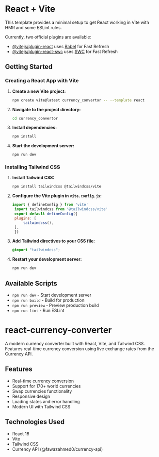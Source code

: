# React + Vite

This template provides a minimal setup to get React working in Vite with HMR and some ESLint rules.

Currently, two official plugins are available:

- [@vitejs/plugin-react](https://github.com/vitejs/vite-plugin-react/blob/main/packages/plugin-react) uses [Babel](https://babeljs.io/) for Fast Refresh
- [@vitejs/plugin-react-swc](https://github.com/vitejs/vite-plugin-react/blob/main/packages/plugin-react-swc) uses [SWC](https://swc.rs/) for Fast Refresh

## Getting Started

### Creating a React App with Vite

1. **Create a new Vite project:**
   ```bash
   npm create vite@latest currency_convertor -- --template react
   ```

2. **Navigate to the project directory:**
   ```bash
   cd currency_convertor
   ```

3. **Install dependencies:**
   ```bash
   npm install
   ```

4. **Start the development server:**
   ```bash
   npm run dev
   ```

### Installing Tailwind CSS

1. **Install Tailwind CSS:**
   ```bash
   npm install tailwindcss @tailwindcss/vite
   ```


2. **Configure the Vite plugin in `vite.config.js`:**
   ```javascript
   import { defineConfig } from 'vite'
    import tailwindcss from '@tailwindcss/vite'
    export default defineConfig({
    plugins: [
        tailwindcss(),
    ],
    })
   ```

4. **Add Tailwind directives to your CSS file:**
   ```css
   @import "tailwindcss";
   ```

5. **Restart your development server:**
   ```bash
   npm run dev
   ```


## Available Scripts

- `npm run dev` - Start development server
- `npm run build` - Build for production
- `npm run preview` - Preview production build
- `npm run lint` - Run ESLint

# react-currency-converter

A modern currency converter built with React, Vite, and Tailwind CSS. Features real-time currency conversion using live exchange rates from the Currency API.

## Features

- Real-time currency conversion
- Support for 170+ world currencies
- Swap currencies functionality
- Responsive design
- Loading states and error handling
- Modern UI with Tailwind CSS

## Technologies Used

- React 18
- Vite
- Tailwind CSS
- Currency API (@fawazahmed0/currency-api)
